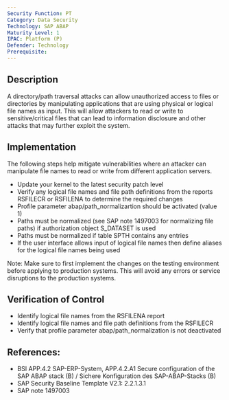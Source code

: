 ```yaml
---
Security Function: PT
Category: Data Security 
Technology: SAP ABAP
Maturity Level: 1
IPAC: Platform (P)
Defender: Technology
Prerequisite:
---
```


## Description

A directory/path traversal attacks can allow unauthorized access to files or directories by manipulating applications that are using physical or logical file names as input. This will allow attackers to read or write to sensitive/critical files that can lead to information disclosure and other attacks that may further exploit the system.

## Implementation

The following steps help mitigate vulnerabilities where an attacker can manipulate file names to read or write from different application servers.

- Update your kernel to the latest security patch level
- Verify any logical file names and file path definitions from the reports RSFILECR or RSFILENA to determine the required changes
- Profile parameter abap/path_normalizartion should be activated (value 1)
- Paths must be normalized (see SAP note 1497003 for normalizing file paths) if authorization object S_DATASET is used
- Paths must be normalized if table SPTH contains any entries
- If the user interface allows input of logical file names then define aliases for the logical file names being used

Note: Make sure to first implement the changes on the testing environment before applying to production systems. This will avoid any errors or service disruptions to the production systems.

## Verification of Control

- Identify logical file names from the RSFILENA report
- Identify logical file names and file path definitions from the RSFILECR
- Verify that profile parameter abap/path_normalization is not deactivated

## References:
- BSI APP.4.2 SAP-ERP-System, APP.4.2.A1 Secure configuration of the SAP ABAP stack (B) / Sichere Konfiguration des SAP-ABAP-Stacks (B)
- SAP Security Baseline Template V2.1: 2.2.1.3.1
- SAP note 1497003
